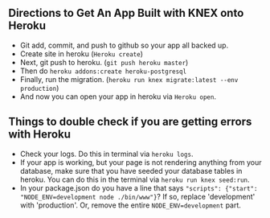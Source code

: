 ## Directions to Get An App Built with KNEX onto Heroku

* Git add, commit, and push to github so your app all backed up.
* Create site in heroku (`Heroku create`)
* Next, git push to heroku. (`git push heroku master`)
* Then do `heroku addons:create heroku-postgresql`
* Finally, run the migration. (`heroku run knex migrate:latest --env production`)
* And now you can open your app in heroku via `Heroku open`.

## Things to double check if you are getting errors with Heroku

* Check your logs. Do this in terminal via `heroku logs`.
* If your app is working, but your page is not rendering anything from your database, make sure that you have seeded your database tables in heroku. You can do this in the terminal via `heroku run knex seed:run`.
* In your package.json do you have a line that says `"scripts": {"start": "NODE_ENV=development node ./bin/www"}`? If so, replace 'development' with 'production'. Or, remove the entire `NODE_ENV=development` part.

